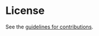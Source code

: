 # License

See the
[guidelines for contributions](https://github.com/json-structure/alternate-names/blob/main/CONTRIBUTING.md).
